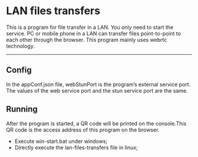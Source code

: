 # LAN files transfers

This is a program for file transfer in a LAN. You only need to start the service. PC or mobile phone in a LAN can transfer files point-to-point to each other through the browser. This program mainly uses webrtc technology.

---

## Config



In the appConf.json file, webStunPort is the program’s external service port. The values ​​of the web service port and the stun service port are the same.


## Running

After the program is started, a QR code will be printed on the console.This QR code is the access address of this program on the browser.

* Execute win-start.bat under windows;
* Directly execute the lan-files-transfers file in linux;

